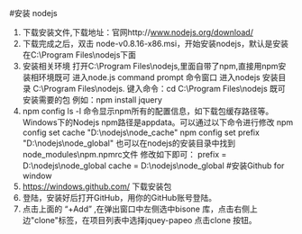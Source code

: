 ﻿#安装 nodejs
 1. 下载安装文件,下载地址：官网http://www.nodejs.org/download/ 
 2. 下载完成之后，双击 node-v0.8.16-x86.msi，开始安装nodejs，默认是安装在C:\Program Files\nodejs下面
 3. 安装相关环境
    打开C:\Program Files\nodejs,里面自带了npm,直接用npm安装相环境既可
    进入node.js command prompt 命令窗口
	进入nodejs 安装目录 C:\Program Files\nodejs. 键入命令：cd C:\Program Files\nodejs 既可 安装需要的包 例如：npm install jquery
 4. npm config ls -l 命令显示npm所有的配置信息，如下载包缓存路径等。
    Windows下的Nodejs npm路径是appdata。可以通过以下命令进行修改
	npm config set cache "D:\nodejs\node_cache"
	npm config set prefix "D:\nodejs\node_global"
	也可以在nodejs的安装目录中找到node_modules\npm\.npmrc文件
	修改如下即可：
	prefix = D:\nodejs\node_global
	cache = D:\nodejs\node_global
#安装Github for window
 1. https://windows.github.com/ 下载安装包
 2. 登陆，安装好后打开GitHub，用你的GitHub账号登陆。
 3. 点击上面的 “+Add” ,在弹出窗口中左侧选中bisone 库，点击右侧上边"clone"标签，在项目列表中选择jquey-papeo 点击clone 按钮。

